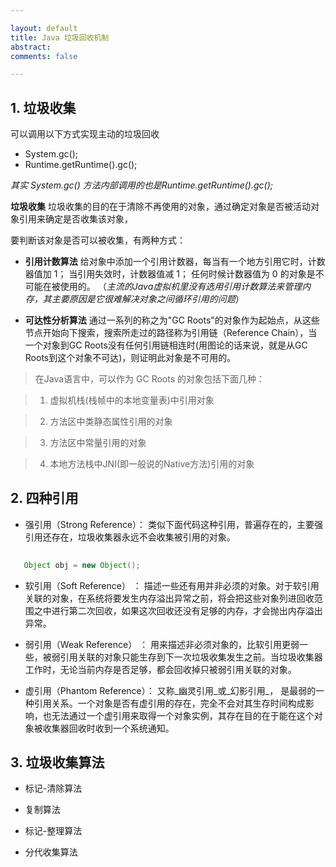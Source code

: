 ```yaml
---

layout: default
title: Java 垃圾回收机制
abstract: 
comments: false

---
```


## 1. 垃圾收集

可以调用以下方式实现主动的垃圾回收

- System.gc();
- Runtime.getRuntime().gc();

_其实 System.gc() 方法内部调用的也是Runtime.getRuntime().gc();_

**垃圾收集** 垃圾收集的目的在于清除不再使用的对象，通过确定对象是否被活动对象引用来确定是否收集该对象，

要判断该对象是否可以被收集，有两种方式：

- **引用计数算法** 给对象中添加一个引用计数器，每当有一个地方引用它时，计数器值加 1； 当引用失效时，计数器值减 1； 任何时候计数器值为 0 的对象是不可能在被使用的。 （_主流的Java虚拟机里没有选用引用计数算法来管理内存，其主要原因是它很难解决对象之间循环引用的问题_）
 

- **可达性分析算法** 通过一系列的称之为"GC Roots"的对象作为起始点，从这些节点开始向下搜索，搜索所走过的路径称为引用链（Reference Chain），当一个对象到GC Roots没有任何引用链相连时(用图论的话来说，就是从GC Roots到这个对象不可达)，则证明此对象是不可用的。 

> 在Java语言中，可以作为 GC Roots 的对象包括下面几种：
 
> 1. 虚拟机栈(栈帧中的本地变量表)中引用对象

> 2. 方法区中类静态属性引用的对象

> 3. 方法区中常量引用的对象

> 4. 本地方法栈中JNI(即一般说的Native方法)引用的对象


## 2. 四种引用

- 强引用（Strong Reference）： 类似下面代码这种引用，普遍存在的，主要强引用还存在，垃圾收集器永远不会收集被引用的对象。

```java
 
   Object obj = new Object();

```

- 软引用（Soft Reference） ： 描述一些还有用并非必须的对象。对于软引用关联的对象，在系统将要发生内存溢出异常之前，将会把这些对象列进回收范围之中进行第二次回收，如果这次回收还没有足够的内存，才会抛出内存溢出异常。


- 弱引用（Weak Reference） ： 用来描述非必须对象的，比软引用更弱一些，被弱引用关联的对象只能生存到下一次垃圾收集发生之前。当垃圾收集器工作时，无论当前内存是否足够，都会回收掉只被弱引用关联的对象。

- 虚引用（Phantom Reference）： 又称_幽灵引用_或_幻影引用_， 是最弱的一种引用关系。一个对象是否有虚引用的存在，完全不会对其生存时间构成影响，也无法通过一个虚引用来取得一个对象实例，其存在目的在于能在这个对象被收集器回收时收到一个系统通知。



## 3. 垃圾收集算法

- 标记-清除算法

- 复制算法

- 标记-整理算法

- 分代收集算法

